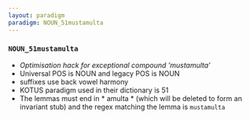 ```yaml
---
layout: paradigm
paradigm: NOUN_51mustamulta
---
```

### ` NOUN_51mustamulta `

* _Optimisation hack for exceptional compound ’mustamulta’_
* Universal POS is NOUN and legacy POS is NOUN
* suffixes use back vowel harmony
* KOTUS paradigm used in their dictionary is 51
* The lemmas must end in * amulta * (which will be deleted to form an invariant stub) and the regex matching the lemma is ` mustamulta `
